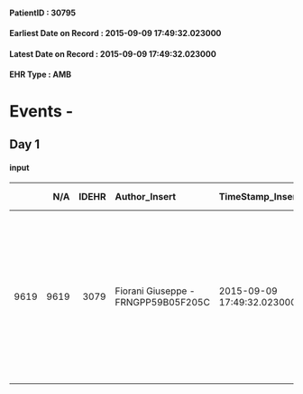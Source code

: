 
#### PatientID : 30795
#### Earliest Date on Record : 2015-09-09 17:49:32.023000
#### Latest Date on Record : 2015-09-09 17:49:32.023000
#### EHR Type : AMB

# Events - 

## Day 1

#### input
|      |    N/A |   IDEHR | Author_Insert                       | TimeStamp_Insert           | EHRType   |   PatientID |   IDDigitalSignDocument | persone_vicine   |   Unnamed: 0_x.1 |   IDANAMNESI_SOCIALE | Patient   | FamigliaAltro   | Paziente_T   | FamigliaAltro_T   |   Non_Rilevabile_x.1 | Note_Non_Rilevabile_x.1   | opt_Problemi   | Note_I                                                                                                                                                                                                       | chk_contr_sintomi   | chk_competenza                                 | opt_paziente_a   | opt_famiglia_a   | opt_adeguatezza   | opt_paziente_solo   | ds_note_con                                                                                                                                                             | opt_presente_assente   | Caregiver_principale   | opt_necessario   | opt_risorse_ec   | opt_paziente_psi   | opt_Ins_vol   | opt_inv_civile            | Needs               | opt_disponibilita_f   | opt_famiglia_psi   | opt_disponibilit_paz   |
|-----:|-------:|--------:|:------------------------------------|:---------------------------|:----------|------------:|------------------------:|:-----------------|-----------------:|---------------------:|:----------|:----------------|:-------------|:------------------|---------------------:|:--------------------------|:---------------|:-------------------------------------------------------------------------------------------------------------------------------------------------------------------------------------------------------------|:--------------------|:-----------------------------------------------|:-----------------|:-----------------|:------------------|:--------------------|:------------------------------------------------------------------------------------------------------------------------------------------------------------------------|:-----------------------|:-----------------------|:-----------------|:-----------------|:-------------------|:--------------|:--------------------------|:--------------------|:----------------------|:-------------------|:-----------------------|
| 9619 |   9619 |    3079 | Fiorani Giuseppe - FRNGPP59B05F205C | 2015-09-09 17:49:32.023000 | AMB       |       30795 |                  133671 | N/A              |             1369 |                  929 | Si#1      | Si#1            | No#0         | Si#1              |                    0 | NR                        | No#0           | Pz informato della diagnosi e del peggioramento. La figlia Manuela sembra essersi resa conto solo recentemente dell'aggravamento delle condizioni del pap√†, il quale fino a due mesi fa era autosufficiente | controllo sintomi#0 | competenza/capacit√† assistenziale caregiver#0 | Indefinite#2     | Congruenti#1     | Da valutare#2     | Si#1                | Il pz √® cgt, ma la moglie dal gennaio del 2014 √® ricoverata alla RSA Girola per M di Alzheimer in fase grave. La figlia unica Manuela abita nelle immediate vicinanze | Presente#1             | la figlia Manuela      | Si#1             | Adeguate#1       | No#0               | No#0          | in fase di accertamento#2 | Clinici#0;Sociali#1 | Si#1                  | No#0               | Si#1                   |


